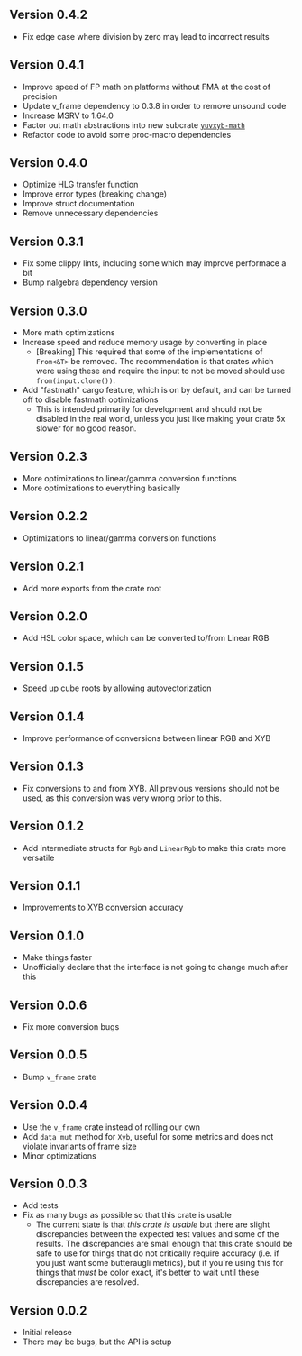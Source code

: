 ## Version 0.4.2

- Fix edge case where division by zero may lead to incorrect results

## Version 0.4.1

- Improve speed of FP math on platforms without FMA at the cost of precision
- Update v_frame dependency to 0.3.8 in order to remove unsound code
- Increase MSRV to 1.64.0
- Factor out math abstractions into new subcrate [`yuvxyb-math`](https://crates.io/crates/yuvxyb-math)
- Refactor code to avoid some proc-macro dependencies

## Version 0.4.0

- Optimize HLG transfer function
- Improve error types (breaking change)
- Improve struct documentation
- Remove unnecessary dependencies

## Version 0.3.1

- Fix some clippy lints, including some which may improve performace a bit
- Bump nalgebra dependency version

## Version 0.3.0

- More math optimizations
- Increase speed and reduce memory usage by converting in place
  - [Breaking] This required that some of the implementations of `From<&T>` be removed.
    The recommendation is that crates which were using these and require the input to
    not be moved should use `from(input.clone())`.
- Add "fastmath" cargo feature, which is on by default, and can be turned off to disable fastmath optimizations
  - This is intended primarily for development and should not be disabled in the real world,
    unless you just like making your crate 5x slower for no good reason.

## Version 0.2.3

- More optimizations to linear/gamma conversion functions
- More optimizations to everything basically

## Version 0.2.2

- Optimizations to linear/gamma conversion functions

## Version 0.2.1

- Add more exports from the crate root

## Version 0.2.0

- Add HSL color space, which can be converted to/from Linear RGB

## Version 0.1.5

- Speed up cube roots by allowing autovectorization

## Version 0.1.4

- Improve performance of conversions between linear RGB and XYB

## Version 0.1.3

- Fix conversions to and from XYB. All previous versions should not be used, as this conversion was very wrong prior to this.

## Version 0.1.2

- Add intermediate structs for `Rgb` and `LinearRgb` to make this crate more versatile

## Version 0.1.1

- Improvements to XYB conversion accuracy

## Version 0.1.0

- Make things faster
- Unofficially declare that the interface is not going to change much after this

## Version 0.0.6

- Fix more conversion bugs

## Version 0.0.5

- Bump `v_frame` crate

## Version 0.0.4

- Use the `v_frame` crate instead of rolling our own
- Add `data_mut` method for `Xyb`, useful for some metrics and
  does not violate invariants of frame size
- Minor optimizations

## Version 0.0.3

- Add tests
- Fix as many bugs as possible so that this crate is usable
  - The current state is that _this crate is usable_ but there are slight discrepancies between the expected test values and some of the results. The discrepancies are small enough that this crate should be safe to use for things that do not critically require accuracy (i.e. if you just want some butteraugli metrics), but if you're using this for things that _must_ be color exact, it's better to wait until these discrepancies are resolved.

## Version 0.0.2

- Initial release
- There may be bugs, but the API is setup
